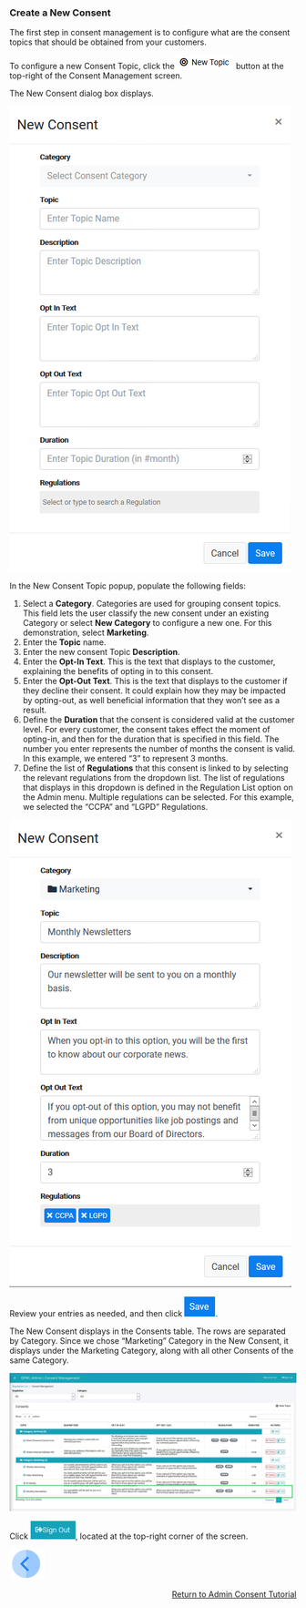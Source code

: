 ### Create a New Consent

The first step in consent management is to configure what are the consent topics that should be obtained from your customers.

To configure a new Consent Topic, click the ![image](../images/08_ICON_Consent_New_Topic.png) button at the top-right of the Consent Management screen. 

The New Consent dialog box displays.

![image](../images/08_01_Consent_New.png)     

In the New Consent Topic popup, populate the following fields:

1. Select a **Category**. Categories are used for grouping consent topics. This field lets the user classify the new consent under an existing Category or select **New Category** to configure a new one. For this demonstration, select **Marketing**. 
2. Enter the **Topic** name.     
3. Enter the new consent Topic **Description**.    
4. Enter the **Opt-In Text**. This is the text that displays to the customer, explaining the benefits of opting in to this consent.     
5. Enter the **Opt-Out Text**. This is the text that displays to the customer if they decline their consent. It could explain how they may be impacted by opting-out, as well beneficial information that they won’t see as a result.      
6. Define the **Duration** that the consent is considered valid at the customer level. For every customer, the consent takes effect the moment of opting-in, and then for the duration that is specified in this field. The number you enter represents the number of months the consent is valid. In this example, we entered “3” to represent 3 months. 
7. Define the list of **Regulations** that this consent is linked to by selecting the relevant regulations from the dropdown list. The list of regulations that displays in this dropdown is defined in the Regulation List option on the Admin menu. Multiple regulations can be selected. For this example, we selected the “CCPA” and “LGPD” Regulations.

![image](../images/08_02_Consent_New.png)    

Review your entries as needed, and then click ![image](../images/ICON_Save.png).

The New Consent displays in the Consents table. The rows are separated by Category. Since we chose “Marketing” Category in the New Consent, it displays under the Marketing Category, along with all other Consents of the same Category.

![image](../images/08_5_Consent_AdminConsent_Add10_Callout.jpg)     

Click ![image](../images/08_ICON_SignOut.jpg), located at the top-right corner of the screen.



[![Previous](../images/Previous.png)]( 03_02_Admin_Consent_Login.md)[<p align="right"> Return to Admin Consent Tutorial</p>](03_01_Admin_Consent_Tutorial.md)
